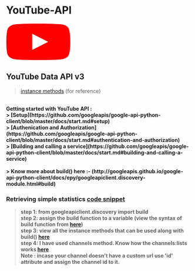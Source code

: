 # YouTube-API
<a href='https://www.youtube.com/channel/UCX93oEN0tza6KfuAWfI61vQ'>
<img src="images/download.png" alt="Visit my youtube channel" width="175" height="100">
</a>

## YouTube Data API v3
> [instance methods](http://googleapis.github.io/google-api-python-client/docs/dyn/youtube_v3.html) (for reference)
<br>
<b>Getting started with YouTube API :<b>
<br>
> [Setup](https://github.com/googleapis/google-api-python-client/blob/master/docs/start.md#setup)<br>
> [Authenication and Authorization](https://github.com/googleapis/google-api-python-client/blob/master/docs/start.md#authentication-and-authorization)<br>
> [Building and calling a service](https://github.com/googleapis/google-api-python-client/blob/master/docs/start.md#building-and-calling-a-service)
<br><br>
> Know more about build() here :- (http://googleapis.github.io/google-api-python-client/docs/epy/googleapiclient.discovery-module.html#build)
  
### Retrieving simple statistics [code snippet](https://github.com/manojuppala/YouTube-API/blob/master/channel_statistics.py)
> step 1: from googleapiclient.discovery import build<br>
> step 2: assign the build function to a variable (view the syntax of build function from [here](http://googleapis.github.io/google-api-python-client/docs/epy/googleapiclient.discovery-module.html#build))<br>
> step 3: view all the instance methods that can be used along with build() [here](http://googleapis.github.io/google-api-python-client/docs/dyn/youtube_v3.html)<br>
> step 4: I have used channels method. Know how the channels:lists works [here](https://developers.google.com/youtube/v3/docs/channels/list)<br>
<b>Note :<b> incase your channel doesn't have a custom url use 'id' attribute and assign the channel id to it.
